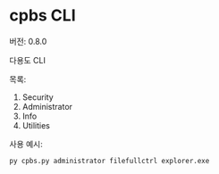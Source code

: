 # cpbs CLI
버전: 0.8.0

다용도 CLI

목록: 
  1. Security
  2. Administrator
  3. Info
  4. Utilities

사용 예시:
```
py cpbs.py administrator filefullctrl explorer.exe
```
